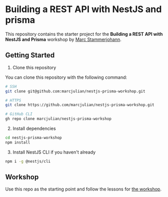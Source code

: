 # Building a REST API with NestJS and prisma

This repository contains the starter project for the **Building a REST API with NestJS and Prisma** workshop by [Marc Stammerjohann](https://twitter.com/mrcjln).
## Getting Started

1. Clone this repository

You can clone this repository with the following command:

```bash
# SSH
git clone git@github.com:marcjulian/nestjs-prisma-workshop.git

# HTTPS
git clone https://github.com/marcjulian/nestjs-prisma-workshop.git

# GitHub CLI
gh repo clone marcjulian/nestjs-prisma-workshop
```

2. Install dependencies

```bash
cd nestjs-prisma-workshop
npm install
```

3. Install NestJS CLI if you haven't already

```bash
npm i -g @nestjs/cli
```

## Workshop

Use this repo as the starting point and follow the lessons for [the workshop](https://pris.ly/day2021-nestjs).